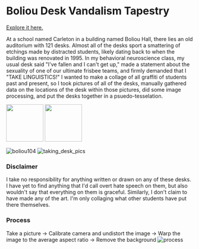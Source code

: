 # Boliou Desk Vandalism Tapestry

[Explore it here.](https://emerson-l.github.io/boliou_desks/)

At a school named Carleton in a building named Boliou Hall, there lies an old auditorium with 121 desks. Almost all of the desks sport a smattering of etchings made by distracted students, likely dating back to when the building was renovated in 1995. In my behavioral neuroscience class, my usual desk said "I've fallen and I can't get up," made a statement about the sexuality of one of our ultimate frisbee teams, and firmly demanded that I "TAKE LINGUISTICS!" I wanted to make a collage of all graffiti of students past and present, so I took pictures of all of the desks, manually gathered data on the locations of the desk within those pictures, did some image processing, and put the desks together in a psuedo-tesselation.

<p float="left">
  <img src="https://github.com/user-attachments/assets/39a55e7a-ae29-4f5b-bbe8-7405fc4f94a8" width="100" />
  <img src="[/img2.png](https://github.com/user-attachments/assets/ce605004-689c-4638-8d6e-8e733f8287b6)" width="100" /> 
</p>

![boliou104](https://github.com/user-attachments/assets/39a55e7a-ae29-4f5b-bbe8-7405fc4f94a8)
![taking_desk_pics](https://github.com/user-attachments/assets/ce605004-689c-4638-8d6e-8e733f8287b6)



### Disclaimer
I take no responsibility for anything written or drawn on any of these desks. I have yet to find anything that I'd call overt hate speech on them, but also wouldn't say that everything on them is graceful. Similarly, I don't claim to have made any of the art. I'm only collaging what other students have put there themselves.

### Process
Take a picture -> Calibrate camera and undistort the image -> Warp the image to the average aspect ratio -> Remove the background
![process](https://github.com/user-attachments/assets/c844a06f-9779-4091-9bcd-d72e05ad51cc)








